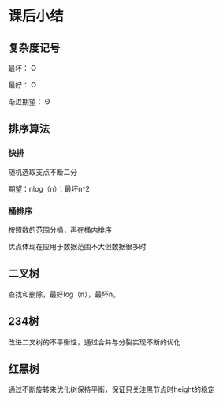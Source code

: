 ﻿# 课后小结

## 复杂度记号

最坏： O

最好：  Ω

渐进期望： Θ

## 排序算法

### 快排

随机选取支点不断二分

期望：nlog（n）；最坏n^2

### 桶排序

按照数的范围分桶，再在桶内排序

优点体现在应用于数据范围不大但数据很多时

## 二叉树

查找和删除，最好log（n），最坏n。

## 234树

改进二叉树的不平衡性，通过合并与分裂实现不断的优化

## 红黑树

通过不断旋转来优化树保持平衡，保证只关注黑节点时height的稳定








